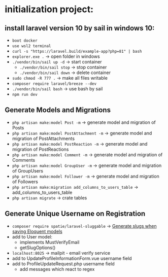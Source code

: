 # initialization project: 

## install laravel version 10 by sail in windows 10:

- `boot docker`
- `use wsl2 terminal`
- `curl -s "https://laravel.build/example-app?php=81" | bash`
- `explorer.exe .` -> open folder in windows
- `./vendor/bin/sail up -d` -> start container
  - `./vendor/bin/sail stop` -> stop container
  - `./vendor/bin/sail down` -> delete container
- `sudo chmod -R 777 .` -> make all files writable
- `composer require laravel/breeze --dev`
- `./vendor/bin/sail bash` -> use bash by sail
- `npm run dev`

## Generate Models and Migrations

- `php artisan make:model Post -m` -> generate model and migration of Posts
- `php artisan make:model PostAttachment -m` -> generate model and migration of PostAttachments
- `php artisan make:model PostReaction -m` -> generate model and migration of PostReactions
- `php artisan make:model Comment -m` -> generate model and migration of Comments
- `php artisan make:model GroupUser -m` -> generate model and migration of GroupUsers
- `php artisan make:model Follower -m` -> generate model and migration of Followers
- `php artisan make:migration add_columns_to_users_table` -> add_columns_to_users_table
- `php artisan migrate` -> crate tables

## Generate Unique Username on Registration

- `composer require spatie/laravel-sluggable` ->  [Generate slugs when saving Eloquent models](https://github.com/spatie/laravel-sluggable)
- add to User model:
  - implements MustVerifyEmail
  - getSlugOptions()
- `localhost:8025` -> mailpit - email verify service  
- add to UpdateProfileInformationForm.vue username field
- add to ProfileUpdateRequest.php username field
  - add messages which react to regex



